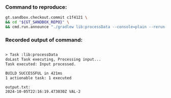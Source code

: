### Command to reproduce:
```bash
gt.sandbox.checkout.commit c1f4121 \
&& cd "${GT_SANDBOX_REPO}" \
&& cmd.run.announce "./gradlew lib:processData --console=plain --rerun-tasks && echo && echo "output.txt:" && cat ${GLASSTHOUGHT_SANDBOX:?}/lib/build/output.txt"
```

### Recorded output of command:
```txt

> Task :lib:processData
doLast Task executing, Processing input...
Task executed: Input processed.

BUILD SUCCESSFUL in 421ms
1 actionable task: 1 executed

output.txt:
2024-10-05T22:16:19.473030Z VAL-2
```


